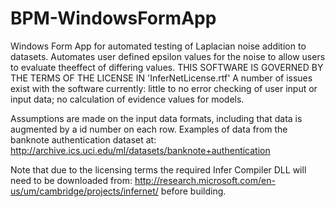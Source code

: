 # BPM-WindowsFormApp
Windows Form App for automated testing of Laplacian noise addition to datasets. Automates user defined epsilon values for the noise to allow users to evaluate theeffect of differing values. THIS SOFTWARE IS GOVERNED BY THE TERMS OF THE LICENSE IN 'InferNetLicense.rtf'
A number of issues exist with the software currently: little to no error checking of user input or input data; no calculation of evidence values for models.

Assumptions are made on the input data formats, including that data is augmented by a id number on each row. Examples of data from the banknote authentication dataset at: http://archive.ics.uci.edu/ml/datasets/banknote+authentication

Note that due to the licensing terms the required Infer Compiler DLL will need to be downloaded from: http://research.microsoft.com/en-us/um/cambridge/projects/infernet/ before building.
